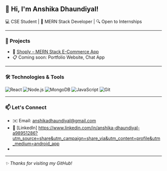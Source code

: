 ## 👋 Hi, I'm Anshika Dhaundiyal!

💻 CSE Student | 🌱 MERN Stack Developer | 🔍 Open to Internships  

---

### 🚀 Projects
- 🛒 [Shoply – MERN Stack E-Commerce App](https://github.com/AnshikaDhaundiyal/shoply)
- 📋 Coming soon: Portfolio Website, Chat App

---

### 🛠️ Technologies & Tools
![React](https://img.shields.io/badge/-React-black?style=flat-square&logo=react)
![Node.js](https://img.shields.io/badge/-Node.js-black?style=flat-square&logo=node.js)
![MongoDB](https://img.shields.io/badge/-MongoDB-black?style=flat-square&logo=mongodb)
![JavaScript](https://img.shields.io/badge/-JavaScript-black?style=flat-square&logo=javascript)
![Git](https://img.shields.io/badge/-Git-black?style=flat-square&logo=git)

---

### 📫 Let's Connect
- ✉️ Email: anshikadhaundiyal@gmail.com
- 💼 [LinkedIn] https://www.linkedin.com/in/anshika-dhaundiyal-a98951286?utm_source=share&utm_campaign=share_via&utm_content=profile&utm_medium=android_app
-

---

_✨ Thanks for visiting my GitHub!_

